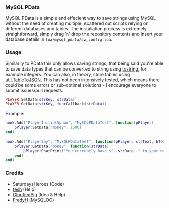 ### MySQL PData
MySQL PData is a simple and effecient way to save strings using MySQL without the need of creating multiple, scattered out scripts relying on different databases and tables. The installation process is extremely straightforward, simply drag 'n' drop the repository contents and insert your database details in `lua/mysql_pdata/sv_config.lua`. 

### Usage 
Similarily to PData this only allows saving strings, that being said you're able to save data types that can be converted to string using [tostring](https://wiki.facepunch.com/gmod/Global.tostring), for example integers. You can also, in theory, store tables using [util.TableToJSON](https://wiki.facepunch.com/gmod/util.TableToJSON). This has not been intensively tested, which means there could be some errors or sub-optimal solutions - I encourage everyone to submit issues/pull requests.  

```lua
PLAYER:SetData(strKey, strData)` 
PLAYER:GetData(strKey, funcCallback(strData))
``` 
Example:
```lua
hook.Add("PlayerInitialSpawn", "MySQLPDataTest", function(pPlayer) 
    pPlayer:SetData("money", 1500) 
end) 

hook.Add("PlayerSay", "MySQLPDataTest", function(pPlayer, strText, bTeam) 
    pPlayer:GetData("money", function(strData) 
        pPlayer:ChatPrint("You currently have $"..strData.." in your wallet!") 
    end)
end)
```

### Credits
- SaturdaysHeroes (Code) 
- [fesh](https://steamcommunity.com/profiles/76561198139510546) (Help) 
- [GlorifiedPig](https://steamcommunity.com/id/GlorifiedPig/) (Idea & Help) 
- [FredyH](https://github.com/FredyH/MySQLOO) (MySQLOO) 
